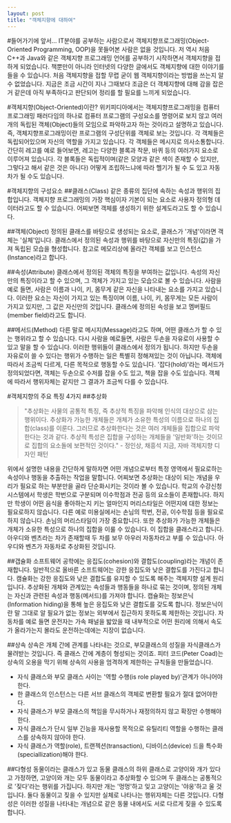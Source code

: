 ```yaml
---
layout: post
title: "객체지향에 대하여"
---
```


#들어가기에 앞서...
IT분야를 공부하는 사람으로서 객체지향프로그래밍(Object-Oriented Programming, OOP)을 못들어본 사람은 없을 것입니다. 저 역시 처음 C++과 Java와 같은 객체지향 프로그래밍 언어를 공부하기 시작하면서 객체지향을 접하게 되었습니다. 책뿐만이 아니라 인터넷의 다양한 글에서도 객체지향에 대한 이야기를 들을 수 있습니다. 처음 객체지향을 접할 무렵 굳이 웹 객체지향이라는 방법을 쓰는지 알 수 없었습니다. 지금은 조금 시간이 지나 그때보다 조금은 더 객체지향에 대해 감을 잡은 거 같은데 아직 부족하다고 판단되어 정리를 할 필요를 느끼게 되었습니다.

#객체지향(Object-Oriented)이란?
위키피디아에서는 객체지향프로그래밍을 컴퓨터프로그래밍 패러다임의 하나로 컴퓨터 프로그램의 구성요소를 명령어로 보지 않고 여러개의 독립된 객체(Object)들의 모임으로 파악하고자 하는 것이라고 설명하고 있습니다. 즉, 객체지향프로그래밍이란 프로그램의 구성단위를 객체로 보는 것입니다. 각 객체들은 독립되어있으며 자신의 역할을 가지고 있습니다. 각 객체들은 메시지로 의사소통합니다. 간단히 레고를 예로 들어보면, 레고는 다양한 블록과 착문, 바퀴 등의 여러가지 요소로 이루어져 있습니다. 각 블록들은 독립적이며(같은 모양과 같은 색이 존재할 수 있지만, 그렇다고 해서 같은 것은 아니다) 어떻게 조립하느냐에 따라 헬기가 될 수 도 있고 자동차가 될 수도 있습니다.

#객체지향의 구성요소
##클래스(Class)
같은 종류의 집단에 속하는 속성과 행위의 집합입니다. 객체지향 프로그래밍의 가장 핵심이자 기본이 되는 요소로 사용자 정의형 데이터라고도 할 수 있습니다. 어찌보면 객체를 생성하기 위한 설계도라고도 할 수 있습니다.

##객체(Object)
정의된 클래스를 바탕으로 생성되는 요소로, 클래스가 '개념'이라면 객체는 '실체'입니다. 클래스에서 정의된 속성과 행위를 바탕으로 자신만의 특징(값)을 가져 독립된 모습을 형성합니다. 참고로 메모리상에 올라간 객체를 보고 인스턴스(Instance)라고 합니다.

##속성(Attribute)
클래스에서 정의된 객체의 특징을 부여하는 값입니다. 속성의 자신만의 특징이라고 할 수 있으며, 그 객체가 가지고 있는 모습으로 볼 수 있습니다. 사람을 예로 들면, 사람은 이름과 나이, 키, 몸무게 같은 자신을 나타내는 요소를 가지고 있습니다. 이러한 요소는 자신이 가지고 있는 특징이며 이름, 나이, 키, 몸무게는 모든 사람이 가지고 있지만, 그 값은 자신만의 것입니다. 클래스에 정의된 속성을 보고 멤버필드(member field)라고도 합니다. 

##메서드(Method)
다른 말로 메시지(Message)라고도 하며, 어떤 클래스가 할 수 있는 행위라고 할 수 있습니다. 다시 사람을 예로들면, 사람은 두손을 자유로이 사용할 수 있고 말을 할 수 있습니다. 이러한 행위들이 클래스에서 정의가 됩니다. 하지만 두손을 자유로이 쓸 수 있다는 행위가 수행하는 일은 특별히 정해져있는 것이 아닙니다. 객체에 따라서 조금씩 다르게, 다른 목적으로 행동할 수도 있습니다. '잡다(hold)'라는 메서드가 정의되었다면, 객체는 두손으로 수저를 잡을 수도 있고, 책을 잡을 수도 있습니다. 객체에 따라서 행위자체는 같지만 그 결과가 조금씩 다를 수 있습니다. 

#객체지향의 주요 특징 4가지
##추상화
>"추상화는 사물의 공통적 특징, 즉 추상적 특징을 파악해 인식의 대상으로 삼는 행위이다. 추상화가 가능한 개체들은 개체가 소유한 특성의 이름으로 하나의 집합(class)를 이룬다. 그러므로 추상화한다는 것은 여러 개체들을 집합으로 파악한다는 것과 같다. 추상적 특성은 집합을 구성하는 개체들을 '일반화'하는 것이므로 집합의 요소돌에 보편적인 것이다."   - 정인상, 채흥석 지금, 자바 객체지향 디자인 패턴

위에서 설명한 내용을 간단하게 말하자면 어떤 개념으로부터 특정 영역에서 필요로하는 속성이나 행동을 추출하는 작업을 말합니다. 어찌보면 추상화는 대상이 되는 개념을 우리가 필요로 하는 부분만을 골라 단순화시키는 것이라 볼 수 있습니다. 학교의 수강신청시스템에서 학생은 학번으로 구분되며 이수학점과 전공 등의 요소들이 존재합니다. 하지만 학생이 어떤 음식을 좋아하는지 키는 얼마인지 머리스타일은 어떤지에 대한 정보는 필요로하지 않습니다. 다른 예로 미용실에서는 손님의 학번, 전공, 이수학점 등을 필요로하지 않습니다. 손님의 머리스타일이 가장 중요합니다.
또한 추상화가 가능한 개체들은 개체가 소유한 특성으로 하나의 집합을 이룰 수 있습니다. 이 집합을 클래스라고 합니다. 아우디와 벤츠라는 차가 존재할때 두 차를 보무 아우러 자동차라고 부를 수 있습니다. 아우디와 벤츠가 자동차로 추상화된 것입니다.

##갭슐화
소프트웨어 공학에는 응집도(cohesion)와 결합도(coupling)라는 개념이 존재합니다. 일반적으로 올바른 소프트웨어는 강한 응집도와 낮은 결합도를 가진다고 합니다. 캠슐화는 강한 응집도와 낮은 결합도를 유지할 수 있도록 해주는 객체지향 설계 원리입니다. 추상화된 개체와 관계있는 속성들과 행동들을 하나로 묶는 것이며, 정의된 개체는 자신과 관련된 속성과 행동(메서드)를 가져야 합니다.
캡슐화는 정보은닉(Information hiding)을 통해 높은 응집도와 낮은 결합도를 갖도록 합니다. 정보은닉이란 말 그대로 알 필요가 없는 정보는 외부에서 집근하지 못하도록 제한하는 것입니다. 자동차를 예로 들면 운전자는 가속 패널을 밟았을 때 내부적으로 어떤 원리에 의해서 속도가 올라가는지 몰라도 운전하는데에는 지장이 없습니다.

##상속
상속은 개체 간에 관계를 나타내는 것으로, 부모클래스의 성질을 자식클래스가 물려받는 것입니다. 즉 클래스 간에 계층이 형성되는 것이죠. 피터 코드(Peter Coad)는 상속의 오용을 막기 위해 상속의 사용을 엄격하게 제한하는 규칙들을 만들었습니다.
 - 자식 클래스와 부모 클래스 사이는 '역할 수행(is role played by)'관계가 아니어야 한다.
 - 한 클래스의 인스턴스는 다른 서브 클래스의 객체로 변환할 필요가 절대 없어야한다.
 - 자식 클래스가 부모 클래스의 책임을 무시하거나 재정의하지 않고 확장만 수행해야 한다.
 - 자식 클래스가 단시 일부 긴능을 재사용할 목적으로 유틸리티 역할을 수행하는 클래스를 상속하지 않아야 한다.
 - 자식 클래스가 역할(role), 트랜젝션(transaction), 디바이스(device) 드을 특수화(speciallization)해야 한다.
 
##다형성
동물이라는 클래스가 있고 동물 클래스의 하위 클래스로 고양이와 개가 있다고 가정하면, 고양이와 개는 모두 동물이라고 추상화할 수 있으며 두 클래스는 공통적으로 '짖다'라는 행위를 가집니다. 하지만 개는 '멍멍'하고 잊고 고양이는 '야옹'하고 울 것입니다. 둘다 동물이고 짖을 수 있지만 실체로 나타나는 행위자체는 다른 것입니다. 다형성은 이러한 성질을 나타내는 개념으로 같은 동물 내에서도 서로 다르게 짖을 수 있도록 합니다. 